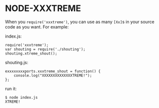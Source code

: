 NODE-XXXTREME
=============

When you `require('xxxtreme')`, you can use as many `[Xx]`s in your source code
as you want. For example:

index.js:

    require('xxxtreme');
    var shouting = require('./shouting');
    shouting.xtreme_shout();

shouting.js:

    exxxxxxxxports.xxxtreme_shout = function() {
        console.log("XXXXXXXXXXXXXXTREME!");
    };

run it:

    $ node index.js
    XTREME!

